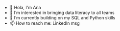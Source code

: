 - 👋 Hola, I'm Ana
- 👀 I’m interested in bringing data literacy to all teams
- 🌱 I’m currently building on my SQL and Python skills
- 📫 How to reach me: LinkedIn msg

<!---
anaschambach/anaschambach is a ✨ special ✨ repository because its `README.md` (this file) appears on your GitHub profile.
You can click the Preview link to take a look at your changes.
--->
